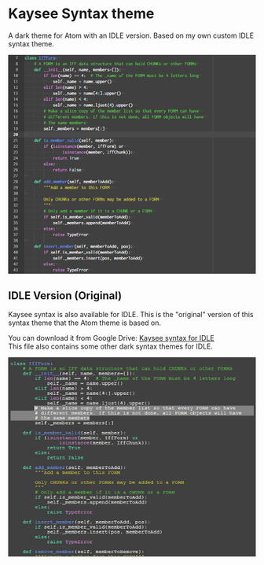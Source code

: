 Kaysee Syntax theme
===================

A dark theme for Atom with an IDLE version. Based on my own custom IDLE syntax theme.

![A screenshot of the Kaysee syntax theme in Atom](Kaysee-syntax-preview-atom.png)

IDLE Version (Original)
-----------------------

Kaysee syntax is also available for IDLE. This is the "original" version of this
syntax theme that the Atom theme is based on.

You can download it from Google Drive: [Kaysee syntax for IDLE](https://drive.google.com/file/d/0B01hVcJFK8KEUzRIUW9KRi02QVU/view?usp=sharing)  
This file also contains some other dark syntax themes for IDLE.

![A screenshot of the Kaysee syntax theme in IDLE](Kaysee-syntax-preview-idle.png)
